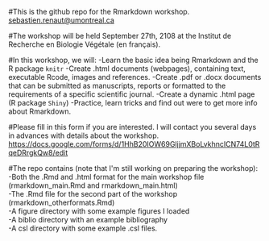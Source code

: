 #This is the github repo for the Rmarkdown workshop.  
sebastien.renaut@umontreal.ca

#The workshop will be held September 27th, 2108 at the Institut de Recherche en Biologie Végétale (en français).

#In this workshop, we will:
-Learn the basic idea being Rmarkdown and the R package `knitr` 
-Create .html documents (webpages), containing text, executable Rcode, images and references.
-Create .pdf or .docx documents that can be submitted as manuscripts, reports or formatted to the requirements of a specific scientific journal.
-Create a dynamic .html page (R package `Shiny`)
-Practice, learn tricks and find out were to get more info about Rmarkdown.

#Please fill in this form if you are interested. I will contact you several days in advances with details about the workshop.
https://docs.google.com/forms/d/1HhB20IOW69GljjmXBoLvkhncICN74L0tRqeDRrgkQw8/edit

#The repo contains (note that I'm still working on preparing the workshop):  
-Both the .Rmd and .html format for the main workshop file (rmarkdown_main.Rmd and rmarkdown_main.html)  
-The .Rmd file for the second part of the workshop (rmarkdown_otherformats.Rmd)   
-A figure directory with some example figures I loaded  
-A biblio directory with an example bibliography  
-A csl directory with some example .csl files.  

